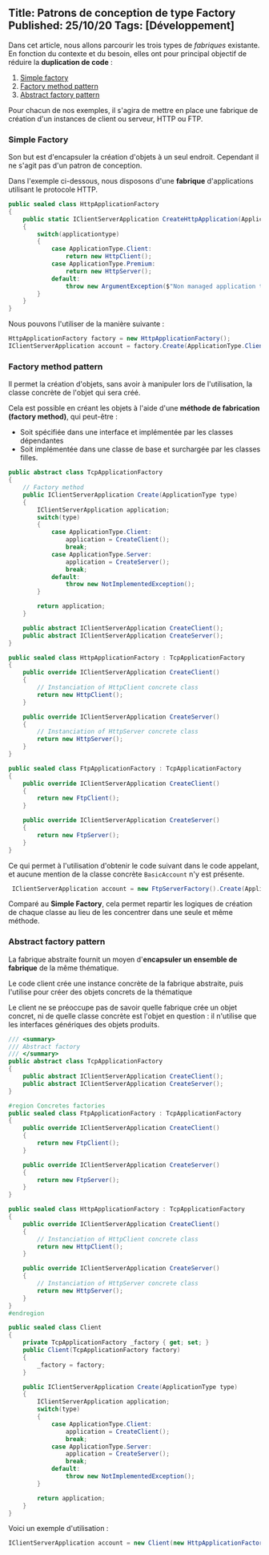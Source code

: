 Title: Patrons de conception de type Factory
Published: 25/10/20
Tags: [Développement]
---

Dans cet article, nous allons parcourir les trois types de *fabriques* existante. En fonction du contexte et du besoin, elles ont pour principal objectif de réduire la **duplication de code** :

1. [Simple factory](#simple-factory)
2. [Factory method pattern](#factory-method-pattern)
3. [Abstract factory pattern](#abstract-factory-pattern)

Pour chacun de nos exemples, il s'agira de mettre en place une fabrique de création d'un instances de client ou serveur, HTTP ou FTP.

### Simple Factory

Son but est d'encapsuler la création d'objets à un seul endroit. Cependant il ne s'agit pas d'un patron de conception.

Dans l'exemple ci-dessous, nous disposons d'une **fabrique** d'applications utilisant le protocole HTTP.

```csharp
public sealed class HttpApplicationFactory
{
    public static IClientServerApplication CreateHttpApplication(ApplicationType applicationtype)
    {
        switch(applicationtype)
        {
            case ApplicationType.Client:
                return new HttpClient();
            case ApplicationType.Premium:
                return new HttpServer();
            default:
                throw new ArgumentException($"Non managed application type {applicationType}");
        }
    }
}
```

Nous pouvons l'utiliser de la manière suivante :

```csharp
HttpApplicationFactory factory = new HttpApplicationFactory();
IClientServerApplication account = factory.Create(ApplicationType.Client);
```

### Factory method pattern

Il permet la création d'objets, sans avoir à manipuler lors de l'utilisation, la classe concrète de l'objet qui sera créé.

Cela est possible en créant les objets à l'aide d'une **méthode de fabrication (factory method)**, qui peut-être :
* Soit spécifiée dans une interface et implémentée par les classes dépendantes
* Soit implémentée dans une classe de base et surchargée par les classes filles.

```csharp
public abstract class TcpApplicationFactory
{
    // Factory method
    public IClientServerApplication Create(ApplicationType type)
    {
        IClientServerApplication application;
        switch(type)
        {
            case ApplicationType.Client:
                application = CreateClient();
                break;
            case ApplicationType.Server:
                application = CreateServer();
                break;
            default:
                throw new NotImplementedException();
        }

        return application;
    }

    public abstract IClientServerApplication CreateClient();
    public abstract IClientServerApplication CreateServer();
}

public sealed class HttpApplicationFactory : TcpApplicationFactory
{
    public override IClientServerApplication CreateClient()
    {
        // Instanciation of HttpClient concrete class 
        return new HttpClient();
    }

    public override IClientServerApplication CreateServer()
    {
        // Instanciation of HttpServer concrete class
        return new HttpServer();
    }
}

public sealed class FtpApplicationFactory : TcpApplicationFactory
{
    public override IClientServerApplication CreateClient()
    {
        return new FtpClient();
    }

    public override IClientServerApplication CreateServer()
    {
        return new FtpServer();
    }
}
```

Ce qui permet à l'utilisation d'obtenir le code suivant dans le code appelant, et aucune mention de la classe concrète ```BasicAccount``` n'y est présente.

```csharp
 IClientServerApplication account = new FtpServerFactory().Create(ApplicationType.Client);
```

Comparé au **Simple Factory**, cela permet repartir les logiques de création de chaque classe au lieu de les concentrer dans une seule et même méthode.

### Abstract factory pattern

La fabrique abstraite fournit un moyen d'**encapsuler un ensemble de fabrique** de la même thématique.

Le code client crée une instance concrète de la fabrique abstraite, puis l'utilise pour créer des objets concrets de la thématique

Le client ne se préoccupe pas de savoir quelle fabrique crée un objet concret, ni de quelle classe concrète est l'objet en question : il n'utilise que les interfaces génériques des objets produits.

```csharp
/// <summary>
/// Abstract factory
/// </summary>
public abstract class TcpApplicationFactory
{
    public abstract IClientServerApplication CreateClient();
    public abstract IClientServerApplication CreateServer();
}

#region Concretes factories
public sealed class FtpApplicationFactory : TcpApplicationFactory
{
    public override IClientServerApplication CreateClient()
    {
        return new FtpClient();
    }

    public override IClientServerApplication CreateServer()
    {
        return new FtpServer();
    }
}

public sealed class HttpApplicationFactory : TcpApplicationFactory
{
    public override IClientServerApplication CreateClient()
    {
        // Instanciation of HttpClient concrete class 
        return new HttpClient();
    }

    public override IClientServerApplication CreateServer()
    {
        // Instanciation of HttpServer concrete class
        return new HttpServer();
    }
}
#endregion

public sealed class Client
{
    private TcpApplicationFactory _factory { get; set; }
    public Client(TcpApplicationFactory factory)
    {
        _factory = factory;
    }

    public IClientServerApplication Create(ApplicationType type)
    {
        IClientServerApplication application;
        switch(type)
        {
            case ApplicationType.Client:
                application = CreateClient();
                break;
            case ApplicationType.Server:
                application = CreateServer();
                break;
            default:
                throw new NotImplementedException();
        }

        return application;
    }
}
```

Voici un exemple d'utilisation :

```csharp
IClientServerApplication account = new Client(new HttpApplicationFactory()).Create(ApplicationType.Client);
```